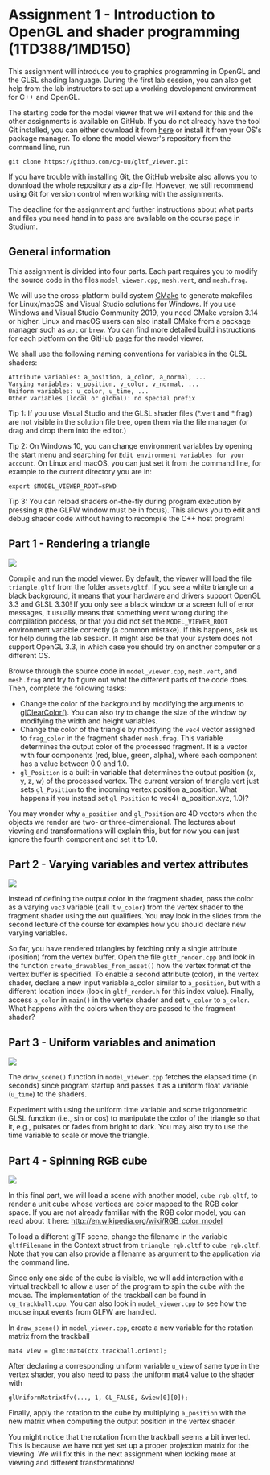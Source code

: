 # Assignment 1 - Introduction to OpenGL and shader programming (1TD388/1MD150) 

This assignment will introduce you to graphics programming in OpenGL and the GLSL shading language. During the first lab session, you can also get help from the lab instructors to set up a working development environment for C++ and OpenGL.

The starting code for the model viewer that we will extend for this and the other assignments is available on GitHub. If you do not already have the tool Git installed, you can either download it from [here](https://git-scm.com) or install it from your OS's package manager. To clone the model viewer's repository from the command line, run

    git clone https://github.com/cg-uu/gltf_viewer.git

If you have trouble with installing Git, the GitHub website also allows you to download the whole repository as a zip-file. However, we still recommend using Git for version control when working with the assignments.

The deadline for the assignment and further instructions about what parts and files you need hand in to pass are available on the course page in Studium.

 
## General information

This assignment is divided into four parts. Each part requires you to modify the source code in the files `model_viewer.cpp`, `mesh.vert`, and `mesh.frag`.

We will use the cross-platform build system [CMake](http://www.cmake.org/) to generate makefiles for Linux/macOS and Visual Studio solutions for Windows. If you use Windows and Visual Studio Community 2019, you need CMake version 3.14 or higher. Linux and macOS users can also install CMake from a package manager such as `apt` or `brew`. You can find more detailed build instructions for each platform on the GitHub [page](https://github.com/cg-uu/gltf_viewer) for the model viewer.

We shall use the following naming conventions for variables in the GLSL shaders:

    Attribute variables: a_position, a_color, a_normal, ...
    Varying variables: v_position, v_color, v_normal, ...
    Uniform variables: u_color, u_time, ...
    Other variables (local or global): no special prefix

Tip 1: If you use Visual Studio and the GLSL shader files (*.vert and *.frag) are not visible in the solution file tree, open them via the file manager (or drag and drop them into the editor.)

Tip 2: On Windows 10, you can change environment variables by opening the start menu and searching for `Edit environment variables for your account`. On Linux and macOS, you can just set it from the command line, for example to the current directory you are in:

    export $MODEL_VIEWER_ROOT=$PWD

Tip 3: You can reload shaders on-the-fly during program execution by pressing `R` (the GLFW window must be in focus). This allows you to edit and debug shader code without having to recompile the C++ host program!

 
## Part 1 - Rendering a triangle

![](images/part1.png)

Compile and run the model viewer. By default, the viewer will load the file `triangle.gltf` from the folder `assets/gltf`. If you see a white triangle on a black background, it means that your hardware and drivers support OpenGL 3.3 and GLSL 3.30! If you only see a black window or a screen full of error messages, it usually means that something went wrong during the compilation process, or that you did not set the `MODEL_VIEWER_ROOT` environment variable correctly (a common mistake). If this happens, ask us for help during the lab session. It might also be that your system does not support OpenGL 3.3, in which case you should try on another computer or a different OS.

Browse through the source code in `model_viewer.cpp`, `mesh.vert`, and `mesh.frag` and try to figure out what the different parts of the code does. Then, complete the following tasks:

- Change the color of the background by modifying the arguments to [glClearColor()](http://docs.gl/gl3/glClearColor). You can also try to change the size of the window by modifying the width and height variables.
- Change the color of the triangle by modifying the `vec4` vector assigned to `frag_color` in the fragment shader `mesh.frag`. This variable determines the output color of the processed fragment. It is a vector with four components (red, blue, green, alpha), where each component has a value between 0.0 and 1.0.
- `gl_Position` is a built-in variable that determines the output position (x, y, z, w) of the processed vertex. The current version of triangle.vert just sets `gl_Position` to the incoming vertex position a_position. What happens if you instead set `gl_Position` to vec4(-a_position.xyz, 1.0)?

You may wonder why `a_position` and `gl_Position` are 4D vectors when the objects we render are two- or three-dimensional. The lectures about viewing and transformations will explain this, but for now you can just ignore the fourth component and set it to 1.0.

 
## Part 2 - Varying variables and vertex attributes

![](images/part2.png)

Instead of defining the output color in the fragment shader, pass the color as a varying `vec3` variable (call it `v_color`) from the vertex shader to the fragment shader using the out qualifiers. You may look in the slides from the second lecture of the course for examples how you should declare new varying variables.

So far, you have rendered triangles by fetching only a single attribute (position) from the vertex buffer. Open the file `gltf_render.cpp` and look in the function `create_drawables_from_asset()` how the vertex format of the vertex buffer is specified. To enable a second attribute (color), in the vertex shader, declare a new input variable a_color similar to `a_position`, but with a different location index (look in `gltf_render.h` for this index value). Finally, access `a_color` in `main()` in the vertex shader and set `v_color` to `a_color`. What happens with the colors when they are passed to the fragment shader?

 
## Part 3 - Uniform variables and animation

![](images/part3.gif)

The `draw_scene()` function in `model_viewer.cpp` fetches the elapsed time (in seconds) since program startup and passes it as a uniform float variable (`u_time`) to the shaders.

Experiment with using the uniform time variable and some trigonometric GLSL function (i.e., sin or cos) to manipulate the color of the triangle so that it, e.g., pulsates or fades from bright to dark. You may also try to use the time variable to scale or move the triangle.


## Part 4 - Spinning RGB cube

![](images/part4.png)

In this final part, we will load a scene with another model, `cube_rgb.gltf`, to render a unit cube whose vertices are color mapped to the RGB color space. If you are not already familiar with the RGB color model, you can read about it here: http://en.wikipedia.org/wiki/RGB_color_model

To load a different glTF scene, change the filename in the variable `gltfFilename` in the Context struct from `triangle_rgb.gltf` to `cube_rgb.gltf`. Note that you can also provide a filename as argument to the application via the command line.

Since only one side of the cube is visible, we will add interaction with a virtual trackball to allow a user of the program to spin the cube with the mouse. The implementation of the trackball can be found in `cg_trackball.cpp`. You can also look in `model_viewer.cpp` to see how the mouse input events from GLFW are handled.

In `draw_scene()` in `model_viewer.cpp`, create a new variable for the rotation matrix from the trackball

    mat4 view = glm::mat4(ctx.trackball.orient);

After declaring a corresponding uniform variable `u_view` of same type in the vertex shader, you also need to pass the uniform mat4 value to the shader with

    glUniformMatrix4fv(..., 1, GL_FALSE, &view[0][0]);

Finally, apply the rotation to the cube by multiplying `a_position` with the new matrix when computing the output position in the vertex shader.

You might notice that the rotation from the trackball seems a bit inverted. This is because we have not yet set up a proper projection matrix for the viewing. We will fix this in the next assignment when looking more at viewing and different transformations!
